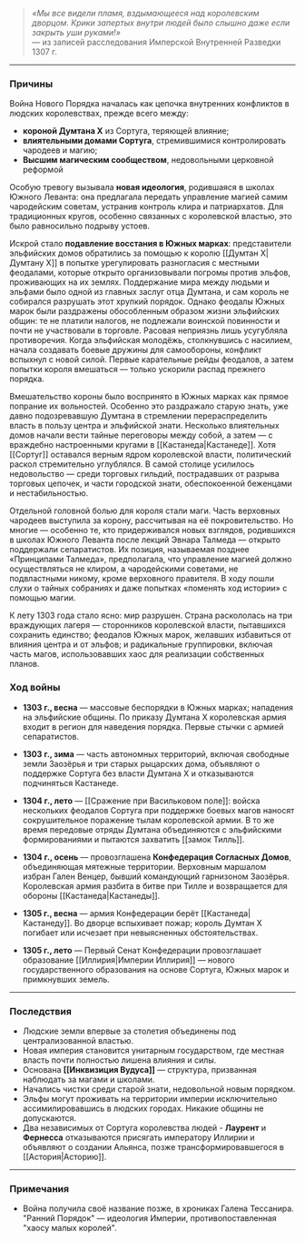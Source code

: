 
> *«Мы все видели пламя, вздымающееся над королевским дворцом. Крики запертых внутри людей было слышно даже если закрыть уши руками!»*  
> — из записей расследования Имперской Внутренней Разведки 1307 г.

---

### Причины

Война Нового Порядка началась как цепочка внутренних конфликтов в людских королевствах, прежде всего между:

- **короной Думтана X** из Сортуга, теряющей влияние;
- **влиятельными домами Сортуга**, стремившимися контролировать чародеев и магию;
- **Высшим магическим сообществом**, недовольными церковной реформой 

Особую тревогу вызывала **новая идеология**, родившаяся в школах Южного Леванта: она предлагала передать управление магией самим чародейским советам, устранив контроль клира и патриархатов. Для традиционных кругов, особенно связанных с королевской властью, это было равносильно подрыву устоев.

Искрой стало **подавление восстания в Южных марках**: представители эльфийских домов обратились за помощью к королю [[Думтан X|Думтану X]] в попытке урегулировать разногласия с местными феодалами, которые открыто организовывали погромы против эльфов, проживающих на их землях. Поддержание мира между людьми и эльфами было одной из главных заслуг отца Думтана, и сам король не собирался разрушать этот хрупкий порядок. Однако феодалы Южных марок были раздражены обособленным образом жизни эльфийских общин: те не платили налогов, не подлежали воинской повинности и почти не участвовали в торговле. Расовая неприязнь лишь усугубляла противоречия. Когда эльфийская молодёжь, столкнувшись с насилием, начала создавать боевые дружины для самообороны, конфликт вспыхнул с новой силой. Первые карательные рейды феодалов, а затем попытки короля вмешаться — только ускорили распад прежнего порядка.

Вмешательство короны было воспринято в Южных марках как прямое попрание их вольностей. Особенно это раздражало старую знать, уже давно подозревавшую Думтана в стремлении перераспределить власть в пользу центра и эльфийской знати. Несколько влиятельных домов начали вести тайные переговоры между собой, а затем — с враждебно настроенными кругами в [[Кастанеда|Кастанеде]]. Хотя [[Сортуг]] оставался верным ядром королевской власти, политический раскол стремительно углублялся. В самой столице усилилось недовольство — среди торговых гильдий, пострадавших от разрыва торговых цепочек, и части городской знати, обеспокоенной беженцами и нестабильностью.

Отдельной головной болью для короля стали маги. Часть верховных чародеев выступила за корону, рассчитывая на её покровительство. Но многие — особенно те, кто придерживался новых взглядов, родившихся в школах Южного Леванта после лекций Эвнара Талмеда — открыто поддержали сепаратистов. Их позиция, называемая позднее «Принципами Талмеда», предполагала, что управление магией должно осуществляться не клиром, а чародейскими советами, не подвластными никому, кроме верховного правителя. В ходу пошли слухи о тайных собраниях и даже попытках «поменять ход истории» с помощью магии.

К лету 1303 года стало ясно: мир разрушен. Страна раскололась на три враждующих лагеря — сторонников королевской власти, пытавшихся сохранить единство; феодалов Южных марок, желавших избавиться от влияния центра и от эльфов; и радикальные группировки, включая часть магов, использовавших хаос для реализации собственных планов. 


### Ход войны

- **1303 г., весна** — массовые беспорядки в Южных марках; нападения на эльфийские общины. По приказу Думтана X королевская армия входит в регион для наведения порядка. Первые стычки с армией сепаратистов. 
    
- **1303 г., зима** — часть автономных территорий, включая свободные земли Заозёрья и три старых рыцарских дома, объявляют о поддержке Сортуга без власти Думтана X и отказываются подчиняться Кастанеде.
    
- **1304 г., лето** — [[Сражение при Васильковом поле]]: войска нескольких феодалов Сортуга при поддержке боевых магов наносят сокрушительное поражение тылам королевской армии. В то же время передовые отряды Думтана объединяются с эльфийскими формированиями и пытаются захватить [[замок Тилль]].
    
- **1304 г., осень** — провозглашена **Конфедерация Согласных Домов**, объединяющая мятежные территории. Верховным маршалом избран Гален Венцер, бывший командующий гарнизоном Заозёрья. Королевская армия разбита в битве при Тилле и возвращается для обороны [[Кастанеда|Кастанеды]].
    
- **1305 г., весна** — армия Конфедерации берёт [[Кастанеда|Кастанеду]]. Во дворце вспыхивает пожар; король Думтан X погибает или исчезает при невыясненных обстоятельствах. 
    
- **1305 г., лето** — Первый Сенат Конфедерации провозглашает образование [[Иллирия|Империи Иллирия]] — нового государственного образования на основе Сортуга, Южных марок и примкнувших земель. 


---

### Последствия

- Людские земли впервые за столетия объединены под централизованной властью.
- Новая империя становится унитарным государством, где местная власть почти полностью лишена влияния и силы.
- Основана **[[Инквизиция Вудуса]]** — структура, призванная наблюдать за магами и школами.
- Начались чистки среди старой знати, недовольной новым порядком.
- Эльфы могут проживать на территории империи исключительно ассимилировавшись в людских городах. Никакие общины не допускаются. 
- Два независимых от Сортуга королевства людей - **Лаурент** и **Фернесса** отказываются присягать императору Иллирии и объявляют о создании Альянса, позже трансформировавшегося в [[Астория|Асторию]].

---

### Примечания

- Война получила своё название позже, в хрониках Галена Тессанира. "Ранний Порядок" — идеология Империи, противопоставленная "хаосу малых королей".


